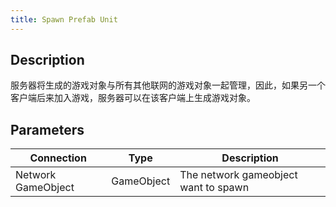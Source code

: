 ```yaml
---
title: Spawn Prefab Unit
---
```


## Description

服务器将生成的游戏对象与所有其他联网的游戏对象一起管理，因此，如果另一个客户端后来加入游戏，服务器可以在该客户端上生成游戏对象。

## Parameters

| Connection         | Type       | Description                          |
| ------------------ | ---------- | ------------------------------------ |
| Network GameObject | GameObject | The network gameobject want to spawn |
